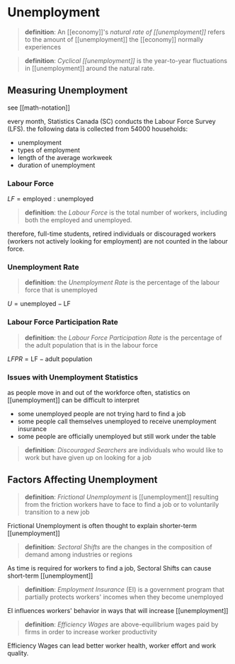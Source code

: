 # Unemployment

> **definition**: An [[economy]]'s _natural rate of [[unemployment]]_ refers to the amount of [[unemployment]] the [[economy]] normally experiences

> **definition**: _Cyclical [[unemployment]]_ is the year-to-year fluctuations in [[unemployment]] around the natural rate.

## Measuring Unemployment

see [[math-notation]]

every month, Statistics Canada (SC) conducts the Labour Force Survey (LFS). the following data is collected from 54000 households:

- unemployment
- types of employment
- length of the average workweek
- duration of unemployment

### Labour Force

$LF = \text{employed} : \text{unemployed}$

> **definition**: the _Labour Force_ is the total number of workers, including both the employed and unemployed.

therefore, full-time students, retired individuals or discouraged workers (workers not actively looking for employment) are not counted in the labour force.

### Unemployment Rate

> **definition**: the _Unemployment Rate_ is the percentage of the labour force that is unemployed

$U = \text{unemployed} - \text{LF}$

### Labour Force Participation Rate

> **definition**: the _Labour Force Participation Rate_ is the percentage of the adult population that is in the labour force

$LFPR = \text{LF} - \text{adult population}$

### Issues with Unemployment Statistics

as people move in and out of the workforce often, statistics on [[unemployment]] can be difficult to interpret

- some unemployed people are not trying hard to find a job
- some people call themselves unemployed to receive unemployment insurance
- some people are officially unemployed but still work under the table

> **definition**: _Discouraged Searchers_ are individuals who would like to work but have given up on looking for a job

## Factors Affecting Unemployment

> **definition**: _Frictional Unemployment_ is [[unemployment]] resulting from the friction workers have to face to find a job or to voluntarily transition to a new job

Frictional Unemployment is often thought to explain shorter-term [[unemployment]]

> **definition**: _Sectoral Shifts_ are the changes in the composition of demand among industries or regions

As time is required for workers to find a job, Sectoral Shifts can cause short-term [[unemployment]]

> **definition**: _Employment Insurance_ (EI) is a government program that partially protects workers' incomes when they become unemployed

EI influences workers' behavior in ways that will increase [[unemployment]]

> **definition**: _Efficiency Wages_ are above-equilibrium wages paid by firms in order to increase worker productivity

Efficiency Wages can lead better worker health, worker effort and work quality.

